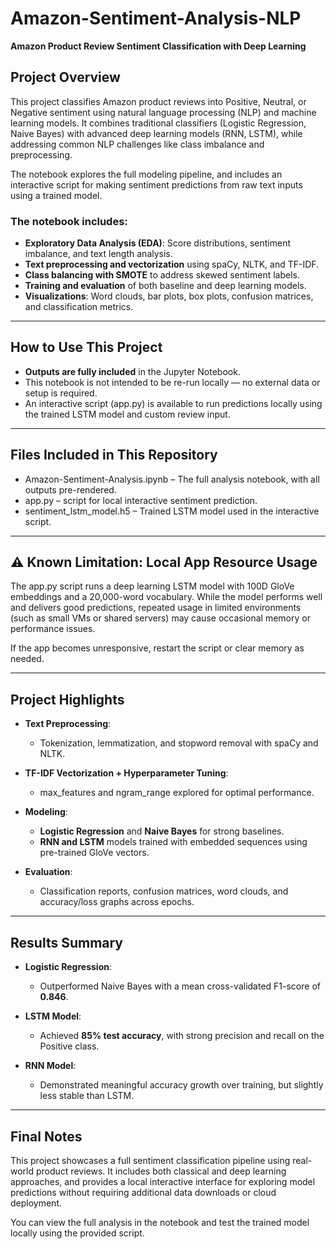 # Amazon-Sentiment-Analysis-NLP
**Amazon Product Review Sentiment Classification with Deep Learning**

## Project Overview
This project classifies Amazon product reviews into Positive, Neutral, or Negative sentiment using natural language processing (NLP) and machine learning models. It combines traditional classifiers (Logistic Regression, Naive Bayes) with advanced deep learning models (RNN, LSTM), while addressing common NLP challenges like class imbalance and preprocessing.

The notebook explores the full modeling pipeline, and includes an interactive script for making sentiment predictions from raw text inputs using a trained model.

### The notebook includes:
- **Exploratory Data Analysis (EDA)**: Score distributions, sentiment imbalance, and text length analysis.
- **Text preprocessing and vectorization** using spaCy, NLTK, and TF-IDF.
- **Class balancing with SMOTE** to address skewed sentiment labels.
- **Training and evaluation** of both baseline and deep learning models.
- **Visualizations**: Word clouds, bar plots, box plots, confusion matrices, and classification metrics.

---

## How to Use This Project
- **Outputs are fully included** in the Jupyter Notebook.
- This notebook is not intended to be re-run locally — no external data or setup is required.
- An interactive script (app.py) is available to run predictions locally using the trained LSTM model and custom review input.

---

## Files Included in This Repository
- Amazon-Sentiment-Analysis.ipynb – The full analysis notebook, with all outputs pre-rendered.
- app.py – script for local interactive sentiment prediction.
- sentiment_lstm_model.h5 – Trained LSTM model used in the interactive script.

---

## ⚠️ Known Limitation: Local App Resource Usage

The app.py script runs a deep learning LSTM model with 100D GloVe embeddings and a 20,000-word vocabulary. While the model performs well and delivers good predictions, repeated usage in limited environments (such as small VMs or shared servers) may cause occasional memory or performance issues.

If the app becomes unresponsive, restart the script or clear memory as needed.

---

## Project Highlights
- **Text Preprocessing**:
  - Tokenization, lemmatization, and stopword removal with spaCy and NLTK.
  
- **TF-IDF Vectorization + Hyperparameter Tuning**:
  - max_features and ngram_range explored for optimal performance.
  
- **Modeling**:
  - **Logistic Regression** and **Naive Bayes** for strong baselines.
  - **RNN and LSTM** models trained with embedded sequences using pre-trained GloVe vectors.
  
- **Evaluation**:
  - Classification reports, confusion matrices, word clouds, and accuracy/loss graphs across epochs.

---

## Results Summary
- **Logistic Regression**:
  - Outperformed Naive Bayes with a mean cross-validated F1-score of **0.846**.
  
- **LSTM Model**:
  - Achieved **85% test accuracy**, with strong precision and recall on the Positive class.
  
- **RNN Model**:
  - Demonstrated meaningful accuracy growth over training, but slightly less stable than LSTM.

---

## Final Notes
This project showcases a full sentiment classification pipeline using real-world product reviews. It includes both classical and deep learning approaches, and provides a local interactive interface for exploring model predictions without requiring additional data downloads or cloud deployment.

You can view the full analysis in the notebook and test the trained model locally using the provided script.


